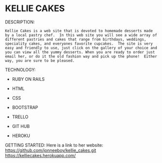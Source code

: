 # KELLIE CAKES

DESCRIPTION:

    Kellie Cakes is a web site that is devoted to homemade desserts made by a local pastry chef.  In this web site you will see a wide array of different pastries and cakes that range from birthdays, weddings, speciality cakes, and everyones favorite cupcakes.  The site is very easy and friendly to use, just click on the gallery of your choice and you can view all the yummy desserts. When you are ready to order just email her, or do it the old fashion way and pick up the phone!  Either way, you are sure to be pleased.

TECHNOLOGY:

* RUBY ON RAILS

* HTML

* CSS

* BOOTSTRAP

* TRELLO

* GIT HUB

* HEROKU

GETTING STARTED:
Here is a link to her website:
https://github.com/jonneeboy/kellie_cakes.git
https://kelliecakes.herokuapp.com/


